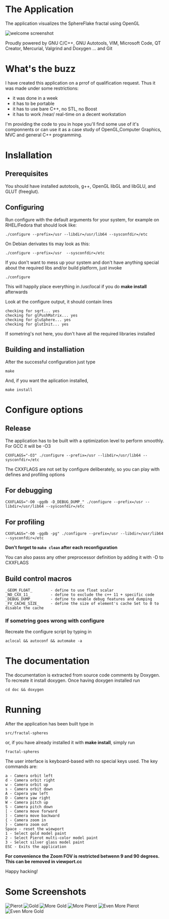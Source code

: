 # The Application
The application visualizes the SphereFlake fractal using OpenGL

![welcome screenshot](doc/screenshots/screen-8.png "TThe application")

Proudly powered by GNU C/C++, GNU Autotools, VIM, Microsoft Code, QT Creator, Mercurial, Valgrind and Doxygen
... and Git

# What's the buzz

I have created this application on a prrof of qualification request.  Thus it was made under some restrictions:

* it was done in a week
* it has to be portable
* it has to use bare C++, no STL, no Boost
* it has to work /near/ real-time on a decent workstation


I'm providing the code to you in hope you'll find some use of it's componnents or can use it as a case study of OpenGL,Computer Graphics,  MVC and general C++ programming.

# Inslallation

## Prerequisites

You should have installed autotools, g++, OpenGL libGL and libGLU,  and GLUT (freeglut).

## Configuring
 
Run configure with the default arguments for your system, for example on RHEL/Fedora that should look like:

    ./configure --prefix=/usr --libdir=/usr/lib64 --sysconfdir=/etc

On Debian derivates tis may look as this:

    ./configure --prefix=/usr  --sysconfdir=/etc

If you don't want to mess up your system and don't have anything special about the required libs and/or build platform, just invoke

    ./configure

This will happily place everything in /usr/local if you do  __make install__ afterwards

Look at the configure output, it should contain lines

    checking for sqrt... yes
    checking for glPushMatrix... yes
    checking for gluSphere... yes
    checking for glutInit... yes

If sometring's not here, you don't have all the required libraries installed

## Building and installiation

After the successful configuration just type

    make

And, if you want the aplication installed, 

    make install

# Configure options

## Release

The application has to be built with a  optimization level to perform smoothly. For GCC it will be -O3

    CXXFLAGS="-O3" ./configure --prefix=/usr --libdir=/usr/lib64 --sysconfdir=/etc

The CXXFLAGS are not set by configure deliberately, so you can play with defines and profiling options

## For debugging

    CXXFLAGS="-O0 -ggdb -D_DEBUG_DUMP_" ./configure --prefix=/usr --libdir=/usr/lib64 --sysconfdir=/etc

## For profiling

    CXXFLAGS="-O0 -ggdb -pg" ./configure --prefix=/usr --libdir=/usr/lib64 --sysconfdir=/etc

__Don't forget to `make clean` after each reconfiguration__

You can also passs any other preprocessor definition by adding it with -D to CXXFLAGS

## Build control macros

    _GEOM_FLOAT_ 		- define to use float scalar
    _NO_CXX_11_  		- define to exclude the c++ 11 + specific code
    _DEBUG_DUMP_ 		- define to enable debug features and dumping
    _FV_CACHE_SIZE_		- define the size of element's cache Set to 0 to disable the cache

### If sometring goes wrong with configure

Recreate the configure script by typing in

    aclocal && autoconf && automake -a

# The documentation

The documentation is extracted from source code comments by Doxygen. To recreate it install doxygen. 
Once having doxygen installed run

    cd doc && doxygen

# Running

After the application has been built type in

	src/fractal-spheres
or, if you have already installed it with __make install__, simply run

	fractal-spheres

The user interface is keyboard-based with no special keys used. The key commands are:

    a - Camera orbit left
    d - Camera orbit right
    w - Camera orbit up
    s - Camera orbit down
    A - Capera yaw left
    D - Camera yaw right
    W - Camera pitch up
    S - Camera pitch down
    [ - Camera move forward
    ] - Camera move backward
    { - Camera zoom in
    } - Camera zoom out
    Space - reset the wiewport
    1 - Select gold model paint 
    2 - Select Pierot multi-color model paint
    3 - Select silver glass model paint
    ESC - Exits the application

__For convenience the Zoom FOV is restricted betwenn 9 and 90 degrees. This can be removed in viewport.cc__ 


Happy hacking!

# Some Screenshots


![Pierot](doc/screenshots/screen-0.png "Pierot Skin")
![Gold](doc/screenshots/screen-1.png "Gold Skin")
![More Gold](doc/screenshots/screen-2.png "More Gold")
![More Pierot](doc/screenshots/screen-4.png "More Pierotn")
![Even More Pierot](doc/screenshots/screen-5.png "Even More Pierotn")
![Even More Gold](doc/screenshots/screen-10.png "Even More Gold")
